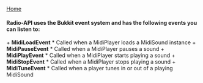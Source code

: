 [Home](https://github.com/CovertLizard/Radio-API)
<br>
<h4><b>Radio-API uses the Bukkit event system and has the following events you can listen to:</b></h4>
+ <b>MidiLoadEvent</b>
  * Called when a MidiPlayer loads a MidiSound instance
+ <b>MidiPauseEvent</b>
  * Called when a MidiPlayer pauses a sound
+ <b>MidiPlayEvent</b>
  * Called when a MidiPlayer starts playing a sound
+ <b>MidiStopEvent</b>
  * Called when a MidiPlayer stops playing a sound
+ <b>MidiTuneEvent</b>
  * Called when a player tunes in or out of a playing MidiSound
